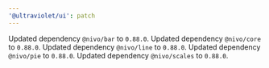 ```yaml
---
'@ultraviolet/ui': patch
---
```


Updated dependency `@nivo/bar` to `0.88.0`.
Updated dependency `@nivo/core` to `0.88.0`.
Updated dependency `@nivo/line` to `0.88.0`.
Updated dependency `@nivo/pie` to `0.88.0`.
Updated dependency `@nivo/scales` to `0.88.0`.
